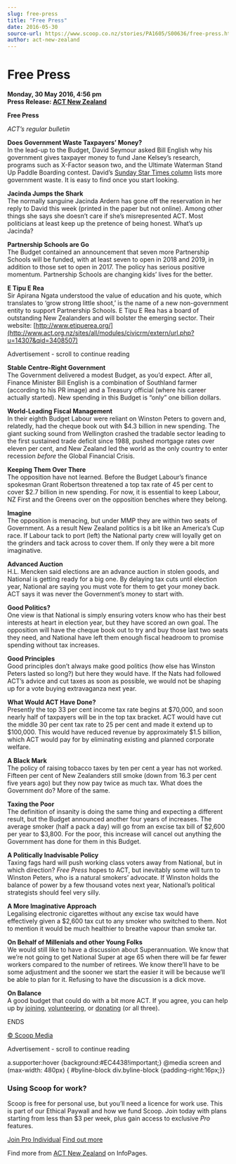 ```yaml
---
slug: free-press
title: "Free Press"
date: 2016-05-30
source-url: https://www.scoop.co.nz/stories/PA1605/S00636/free-press.htm
author: act-new-zealand
---
```

Free Press
==========

**Monday, 30 May 2016, 4:56 pm**  
**Press Release: [ACT New Zealand](https://info.scoop.co.nz/ACT_New_Zealand)**

**Free Press**

_ACT’s regular bulletin_

**Does Government Waste Taxpayers’ Money?**  
In the lead-up to the Budget, David Seymour asked Bill English why his government gives taxpayer money to fund Jane Kelsey’s research, programs such as X-Factor season two, and the Ultimate Waterman Stand Up Paddle Boarding contest. David’s [Sunday Star Times column](http://www.act.org.nz/sites/all/modules/civicrm/extern/url.php?u=14306&qid=3408507) lists more government waste. It is easy to find once you start looking.

**Jacinda Jumps the Shark**  
The normally sanguine Jacinda Ardern has gone off the reservation in her reply to David this week (printed in the paper but not online). Among other things she says she doesn’t care if she’s misrepresented ACT. Most politicians at least keep up the pretence of being honest. What’s up Jacinda?

**Partnership Schools are Go**  
The Budget contained an announcement that seven more Partnership Schools will be funded, with at least seven to open in 2018 and 2019, in addition to those set to open in 2017. The policy has serious positive momentum. Partnership Schools are changing kids’ lives for the better.

**E Tipu E Rea**  
Sir Apirana Ngata understood the value of education and his quote, which translates to ‘grow strong little shoot,’ is the name of a new non-government entity to support Partnership Schools. E Tipu E Rea has a board of outstanding New Zealanders and will bolster the emerging sector. Their website: [http://www.etipuerea.org/](http://www.act.org.nz/sites/all/modules/civicrm/extern/url.php?u=14307&qid=3408507)

Advertisement - scroll to continue reading





**Stable Centre-Right Government**  
The Government delivered a modest Budget, as you’d expect. After all, Finance Minister Bill English is a combination of Southland farmer (according to his PR image) and a Treasury official (where his career actually started). New spending in this Budget is “only” one billion dollars.

**World-Leading Fiscal Management**  
In their eighth Budget Labour were reliant on Winston Peters to govern and, relatedly, had the cheque book out with $4.3 billion in new spending. The giant sucking sound from Wellington crashed the tradable sector leading to the first sustained trade deficit since 1988, pushed mortgage rates over eleven per cent, and New Zealand led the world as the only country to enter recession _before_ the Global Financial Crisis.

**Keeping Them Over There**  
The opposition have not learned. Before the Budget Labour’s finance spokesman Grant Robertson threatened a top tax rate of 45 per cent to cover $2.7 billion in new spending. For now, it is essential to keep Labour, NZ First and the Greens over on the opposition benches where they belong.

**Imagine**  
The opposition is menacing, but under MMP they are within two seats of Government. As a result New Zealand politics is a bit like an America’s Cup race. If Labour tack to port (left) the National party crew will loyally get on the grinders and tack across to cover them. If only they were a bit more imaginative.

**Advanced Auction**  
H.L. Mencken said elections are an advance auction in stolen goods, and National is getting ready for a big one. By delaying tax cuts until election year, National are saying you must vote for them to get your money back. ACT says it was never the Government’s money to start with.

**Good Politics?**  
One view is that National is simply ensuring voters know who has their best interests at heart in election year, but they have scored an own goal. The opposition will have the cheque book out to try and buy those last two seats they need, and National have left them enough fiscal headroom to promise spending without tax increases.

**Good Principles**  
Good principles don’t always make good politics (how else has Winston Peters lasted so long?) but here they would have. If the Nats had followed ACT’s advice and cut taxes as soon as possible, we would not be shaping up for a vote buying extravaganza next year.

**What Would ACT Have Done?**  
Presently the top 33 per cent income tax rate begins at $70,000, and soon nearly half of taxpayers will be in the top tax bracket. ACT would have cut the middle 30 per cent tax rate to 25 per cent and made it extend up to $100,000. This would have reduced revenue by approximately $1.5 billion, which ACT would pay for by eliminating existing and planned corporate welfare.

**A Black Mark**  
The policy of raising tobacco taxes by ten per cent a year has not worked. Fifteen per cent of New Zealanders still smoke (down from 16.3 per cent five years ago) but they now pay twice as much tax. What does the Government do? More of the same.

**Taxing the Poor**  
The definition of insanity is doing the same thing and expecting a different result, but the Budget announced another four years of increases. The average smoker (half a pack a day) will go from an excise tax bill of $2,600 per year to $3,800. For the poor, this increase will cancel out anything the Government has done for them in this Budget.

**A Politically Inadvisable Policy**  
Taxing fags hard will push working class voters away from National, but in which direction? _Free Press_ hopes to ACT, but inevitably some will turn to Winston Peters, who is a natural smokers’ advocate. If Winston holds the balance of power by a few thousand votes next year, National’s political strategists should feel very silly.

**A More Imaginative Approach**  
Legalising electronic cigarettes without any excise tax would have effectively given a $2,600 tax cut to any smoker who switched to them. Not to mention it would be much healthier to breathe vapour than smoke tar.

**On Behalf of Millenials and other Young Folks**  
We would still like to have a discussion about Superannuation. We know that we’re not going to get National Super at age 65 when there will be far fewer workers compared to the number of retirees. We know there’ll have to be some adjustment and the sooner we start the easier it will be because we’ll be able to plan for it. Refusing to have the discussion is a dick move.

**On Balance**  
A good budget that could do with a bit more ACT. If you agree, you can help up by [joining](http://www.act.org.nz/sites/all/modules/civicrm/extern/url.php?u=14308&qid=3408507), [volunteering](http://www.act.org.nz/sites/all/modules/civicrm/extern/url.php?u=14309&qid=3408507), or [donating](http://www.act.org.nz/sites/all/modules/civicrm/extern/url.php?u=14310&qid=3408507) (or all three).

ENDS

[© Scoop Media](http://www.scoop.co.nz/about/terms.html)  

Advertisement - scroll to continue reading



a.supporter:hover {background:#EC4438!important;} @media screen and (max-width: 480px) { #byline-block div.byline-block {padding-right:16px;}}

### Using Scoop for work?

Scoop is free for personal use, but you’ll need a licence for work use. This is part of our Ethical Paywall and how we fund Scoop. Join today with plans starting from less than $3 per week, plus gain access to exclusive _Pro_ features.  
  
[Join Pro Individual](https://pro.scoop.co.nz/Individual/?from=ProIn24) [Find out more](https://pro.scoop.co.nz/using-scoop-for-work/?from=ProIn24)

Find more from [ACT New Zealand](https://info.scoop.co.nz/ACT_New_Zealand) on InfoPages.